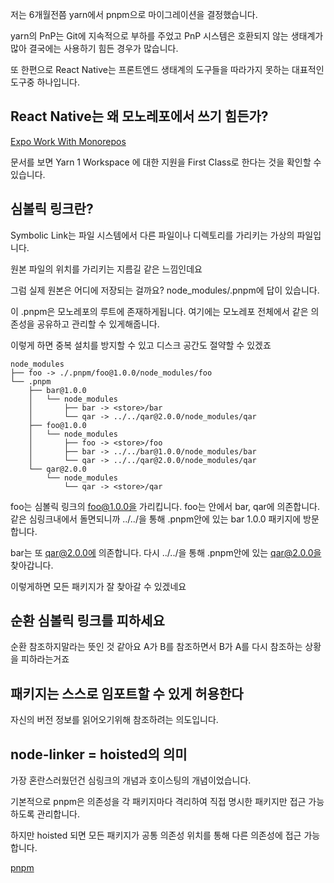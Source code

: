저는 6개월전쯤 yarn에서 pnpm으로 마이그레이션을 결정했습니다.

yarn의 PnP는 Git에 지속적으로 부하를 주었고 PnP 시스템은 호환되지 않는 생태계가 많아 결국에는 사용하기 힘든 경우가 많습니다.

또 한편으로 React Native는 프론트엔드 생태계의 도구들을 따라가지 못하는 대표적인 도구중 하나입니다.

## React Native는 왜 모노레포에서 쓰기 힘든가?

[Expo Work With Monorepos](https://docs.expo.dev/guides/monorepos/)

문서를 보면 Yarn 1 Workspace 에 대한 지원을 First Class로 한다는 것을 확인할 수 있습니다.

## 심볼릭 링크란?

Symbolic Link는 파일 시스템에서 다른 파일이나 디렉토리를 가리키는 가상의 파일입니다.

원본 파일의 위치를 가리키는 지름길 같은 느낌인데요

그럼 실제 원본은 어디에 저장되는 걸까요? node_modules/.pnpm에 답이 있습니다.

이 .pnpm은 모노레포의 루트에 존재하게됩니다. 여기에는 모노레포 전체에서 같은 의존성을 공유하고 관리할 수 있게해줍니다.

이렇게 하면 중복 설치를 방지할 수 있고 디스크 공간도 절약할 수 있겠죠

```
node_modules
├── foo -> ./.pnpm/foo@1.0.0/node_modules/foo
└── .pnpm
    ├── bar@1.0.0
    │   └── node_modules
    │       ├── bar -> <store>/bar
    │       └── qar -> ../../qar@2.0.0/node_modules/qar
    ├── foo@1.0.0
    │   └── node_modules
    │       ├── foo -> <store>/foo
    │       ├── bar -> ../../bar@1.0.0/node_modules/bar
    │       └── qar -> ../../qar@2.0.0/node_modules/qar
    └── qar@2.0.0
        └── node_modules
            └── qar -> <store>/qar
```

foo는 심볼릭 링크의 foo@1.0.0을 가리킵니다. foo는 안에서 bar, qar에 의존합니다. 같은 심링크내에서 돌면되니까 ../../을 통해 .pnpm안에 있는 bar 1.0.0 패키지에 방문합니다.

bar는 또 qar@2.0.0에 의존합니다. 다시 ../../을 통해 .pnpm안에 있는 qar@2.0.0을 찾아갑니다.

이렇게하면 모든 패키지가 잘 찾아갈 수 있겠네요

## 순환 심볼릭 링크를 피하세요

순환 참조하지말라는 뜻인 것 같아요 A가 B를 참조하면서 B가 A를 다시 참조하는 상황을 피하라는거죠

## 패키지는 스스로 임포트할 수 있게 허용한다

자신의 버전 정보를 읽어오기위해 참조하려는 의도입니다.

## node-linker = hoisted의 의미

가장 혼란스러웠던건 심링크의 개념과 호이스팅의 개념이었습니다.

기본적으로 pnpm은 의존성을 각 패키지마다 격리하여 직접 명시한 패키지만 접근 가능하도록 관리합니다.

하지만 hoisted 되면 모든 패키지가 공통 의존성 위치를 통해 다른 의존성에 접근 가능합니다.

[pnpm](https://github.com/zkochan/comparing-node-modules/tree/master/pnpm5-example/node_modules/.pnpm)
